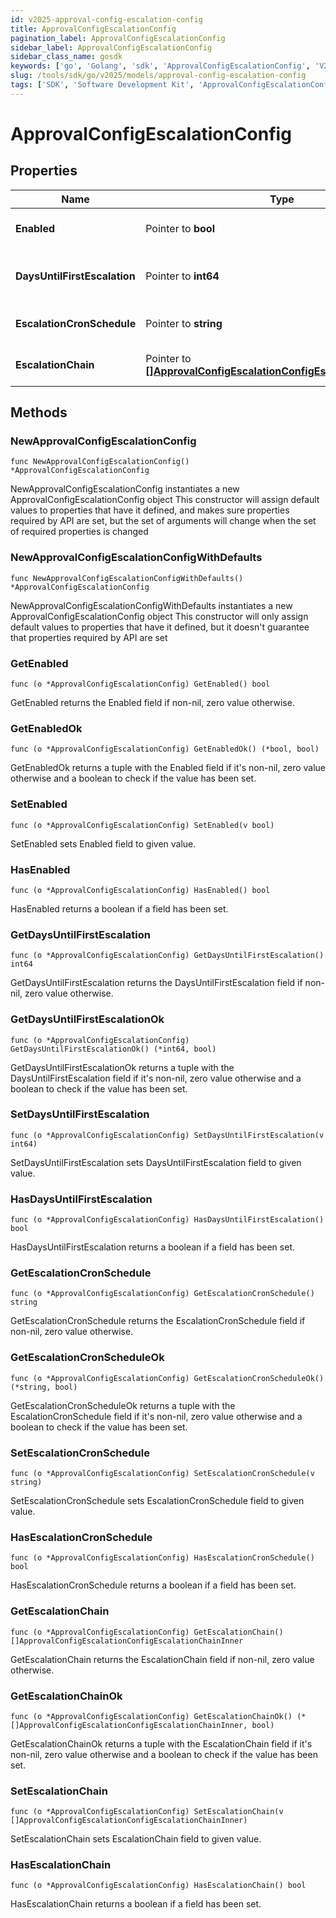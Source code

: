 ```yaml
---
id: v2025-approval-config-escalation-config
title: ApprovalConfigEscalationConfig
pagination_label: ApprovalConfigEscalationConfig
sidebar_label: ApprovalConfigEscalationConfig
sidebar_class_name: gosdk
keywords: ['go', 'Golang', 'sdk', 'ApprovalConfigEscalationConfig', 'V2025ApprovalConfigEscalationConfig'] 
slug: /tools/sdk/go/v2025/models/approval-config-escalation-config
tags: ['SDK', 'Software Development Kit', 'ApprovalConfigEscalationConfig', 'V2025ApprovalConfigEscalationConfig']
---
```


# ApprovalConfigEscalationConfig

## Properties

Name | Type | Description | Notes
------------ | ------------- | ------------- | -------------
**Enabled** | Pointer to **bool** | Indicates if escalations are enabled. | [optional] [default to false]
**DaysUntilFirstEscalation** | Pointer to **int64** | Number of days until the first escalation. | [optional] 
**EscalationCronSchedule** | Pointer to **string** | Cron schedule for escalations. | [optional] 
**EscalationChain** | Pointer to [**[]ApprovalConfigEscalationConfigEscalationChainInner**](approval-config-escalation-config-escalation-chain-inner) | Escalation chain configuration. | [optional] 

## Methods

### NewApprovalConfigEscalationConfig

`func NewApprovalConfigEscalationConfig() *ApprovalConfigEscalationConfig`

NewApprovalConfigEscalationConfig instantiates a new ApprovalConfigEscalationConfig object
This constructor will assign default values to properties that have it defined,
and makes sure properties required by API are set, but the set of arguments
will change when the set of required properties is changed

### NewApprovalConfigEscalationConfigWithDefaults

`func NewApprovalConfigEscalationConfigWithDefaults() *ApprovalConfigEscalationConfig`

NewApprovalConfigEscalationConfigWithDefaults instantiates a new ApprovalConfigEscalationConfig object
This constructor will only assign default values to properties that have it defined,
but it doesn't guarantee that properties required by API are set

### GetEnabled

`func (o *ApprovalConfigEscalationConfig) GetEnabled() bool`

GetEnabled returns the Enabled field if non-nil, zero value otherwise.

### GetEnabledOk

`func (o *ApprovalConfigEscalationConfig) GetEnabledOk() (*bool, bool)`

GetEnabledOk returns a tuple with the Enabled field if it's non-nil, zero value otherwise
and a boolean to check if the value has been set.

### SetEnabled

`func (o *ApprovalConfigEscalationConfig) SetEnabled(v bool)`

SetEnabled sets Enabled field to given value.

### HasEnabled

`func (o *ApprovalConfigEscalationConfig) HasEnabled() bool`

HasEnabled returns a boolean if a field has been set.

### GetDaysUntilFirstEscalation

`func (o *ApprovalConfigEscalationConfig) GetDaysUntilFirstEscalation() int64`

GetDaysUntilFirstEscalation returns the DaysUntilFirstEscalation field if non-nil, zero value otherwise.

### GetDaysUntilFirstEscalationOk

`func (o *ApprovalConfigEscalationConfig) GetDaysUntilFirstEscalationOk() (*int64, bool)`

GetDaysUntilFirstEscalationOk returns a tuple with the DaysUntilFirstEscalation field if it's non-nil, zero value otherwise
and a boolean to check if the value has been set.

### SetDaysUntilFirstEscalation

`func (o *ApprovalConfigEscalationConfig) SetDaysUntilFirstEscalation(v int64)`

SetDaysUntilFirstEscalation sets DaysUntilFirstEscalation field to given value.

### HasDaysUntilFirstEscalation

`func (o *ApprovalConfigEscalationConfig) HasDaysUntilFirstEscalation() bool`

HasDaysUntilFirstEscalation returns a boolean if a field has been set.

### GetEscalationCronSchedule

`func (o *ApprovalConfigEscalationConfig) GetEscalationCronSchedule() string`

GetEscalationCronSchedule returns the EscalationCronSchedule field if non-nil, zero value otherwise.

### GetEscalationCronScheduleOk

`func (o *ApprovalConfigEscalationConfig) GetEscalationCronScheduleOk() (*string, bool)`

GetEscalationCronScheduleOk returns a tuple with the EscalationCronSchedule field if it's non-nil, zero value otherwise
and a boolean to check if the value has been set.

### SetEscalationCronSchedule

`func (o *ApprovalConfigEscalationConfig) SetEscalationCronSchedule(v string)`

SetEscalationCronSchedule sets EscalationCronSchedule field to given value.

### HasEscalationCronSchedule

`func (o *ApprovalConfigEscalationConfig) HasEscalationCronSchedule() bool`

HasEscalationCronSchedule returns a boolean if a field has been set.

### GetEscalationChain

`func (o *ApprovalConfigEscalationConfig) GetEscalationChain() []ApprovalConfigEscalationConfigEscalationChainInner`

GetEscalationChain returns the EscalationChain field if non-nil, zero value otherwise.

### GetEscalationChainOk

`func (o *ApprovalConfigEscalationConfig) GetEscalationChainOk() (*[]ApprovalConfigEscalationConfigEscalationChainInner, bool)`

GetEscalationChainOk returns a tuple with the EscalationChain field if it's non-nil, zero value otherwise
and a boolean to check if the value has been set.

### SetEscalationChain

`func (o *ApprovalConfigEscalationConfig) SetEscalationChain(v []ApprovalConfigEscalationConfigEscalationChainInner)`

SetEscalationChain sets EscalationChain field to given value.

### HasEscalationChain

`func (o *ApprovalConfigEscalationConfig) HasEscalationChain() bool`

HasEscalationChain returns a boolean if a field has been set.


